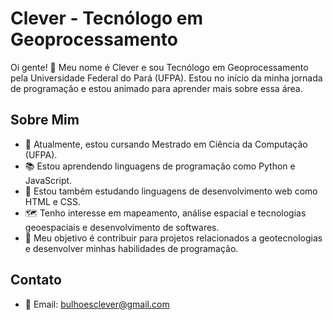 # Clever - Tecnólogo em Geoprocessamento

Oi gente! 👾 Meu nome é Clever e sou Tecnólogo em Geoprocessamento pela Universidade Federal do Pará (UFPA). Estou no início da minha jornada de programação e estou animado para aprender mais sobre essa área.

## Sobre Mim

- 🌱 Atualmente, estou cursando Mestrado em Ciência da Computação (UFPA).
- 📚 Estou aprendendo linguagens de programação como Python e JavaScript.
- 👾 Estou também estudando linguagens de desenvolvimento web como HTML e CSS.
- 🗺️ Tenho interesse em mapeamento, análise espacial e tecnologias geoespaciais e desenvolvimento de softwares.
- 🎯 Meu objetivo é contribuir para projetos relacionados a geotecnologias e desenvolver minhas habilidades de programação.

## Contato

- 📧 Email: bulhoesclever@gmail.com

